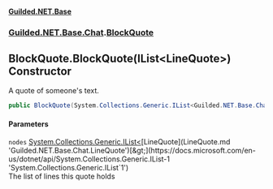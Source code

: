 #### [Guilded.NET.Base](Guilded_NET_Base.md 'Guilded.NET.Base')
### [Guilded.NET.Base.Chat](Guilded_NET_Base.md#Guilded_NET_Base_Chat 'Guilded.NET.Base.Chat').[BlockQuote](BlockQuote.md 'Guilded.NET.Base.Chat.BlockQuote')
## BlockQuote.BlockQuote(IList&lt;LineQuote&gt;) Constructor
A quote of someone's text.  
```csharp
public BlockQuote(System.Collections.Generic.IList<Guilded.NET.Base.Chat.LineQuote> nodes);
```
#### Parameters
<a name='Guilded_NET_Base_Chat_BlockQuote_BlockQuote(System_Collections_Generic_IList_Guilded_NET_Base_Chat_LineQuote_)_nodes'></a>
`nodes` [System.Collections.Generic.IList&lt;](https://docs.microsoft.com/en-us/dotnet/api/System.Collections.Generic.IList-1 'System.Collections.Generic.IList`1')[LineQuote](LineQuote.md 'Guilded.NET.Base.Chat.LineQuote')[&gt;](https://docs.microsoft.com/en-us/dotnet/api/System.Collections.Generic.IList-1 'System.Collections.Generic.IList`1')  
The list of lines this quote holds
  
